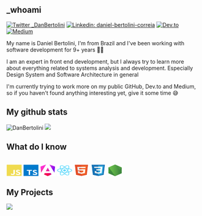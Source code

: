 ## _whoami

[![Twitter _DanBertolini](https://img.shields.io/badge/-Twitter-1DA1F2?style=for-the-badge&logo=twitter&logoColor=white)](https://twitter.com/Dan_Bertolini)
[![Linkedin: daniel-bertolini-correia](https://img.shields.io/badge/-LinkedIn-0077B5?style=for-the-badge&logo=linkedin&logoColor=white)](https://www.linkedin.com/in/daniel-bertolini-correia/)
[![Dev.to](https://img.shields.io/badge/-Dev.to-0A0A0A?style=for-the-badge&logo=dev.to&logoColor=white)](https://dev.to/dan_bertolini)
[![Medium](https://img.shields.io/badge/-Medium-0A0A0A?style=for-the-badge&logo=medium&logoColor=white)](https://medium.com/@dbcorreia17)

My name is Daniel Bertolini, I'm from Brazil and I've been working with software development for 9+ years 👨‍💻

I am an expert in front end development, but I always try to learn more about everything related to systems analysis and development. Especially Design System and Software Architecture in general

I'm currently trying to work more on my public GitHub, Dev.to and Medium, so if you haven't found anything interesting yet, give it some time 😅

## My github stats

<div>
    <img  height="165em" width: "100em" src="https://github-readme-stats.vercel.app/api?username=DanBertolini&show_icons=true&theme=aura_dark" alt="DanBertolini" />
    <img height="165em" width: "100em" src="https://github-readme-stats.vercel.app/api/top-langs/?username=DanBertolini&layout=compact&langs_count=5&theme=aura_dark"/>
<div/>

## What do I know

<div style="display: inline_block"><br>
  <img align="center" alt="Javascript" height="30" width="40" src="https://raw.githubusercontent.com/devicons/devicon/master/icons/javascript/javascript-plain.svg">
  <img align="center" alt="Typescript" height="30" width="40" src="https://raw.githubusercontent.com/devicons/devicon/master/icons/typescript/typescript-plain.svg">
  <img align="center" alt="Angular" height="30" width="40" src="https://raw.githubusercontent.com/devicons/devicon/master/icons/angular/angular-original.svg">
  <img align="center" alt="React" height="30" width="40" src="https://raw.githubusercontent.com/devicons/devicon/master/icons/react/react-original.svg">
  <img align="center" alt="HTML" height="30" width="40" src="https://raw.githubusercontent.com/devicons/devicon/master/icons/html5/html5-original.svg">
  <img align="center" alt="CSS" height="30" width="40" src="https://raw.githubusercontent.com/devicons/devicon/master/icons/css3/css3-original.svg">
  <img align="center" alt="Node" height="30" width="40" src="https://raw.githubusercontent.com/devicons/devicon/master/icons/nodejs/nodejs-original.svg">
</div>

## My Projects

<div>
  <img src="https://github-readme-stats.vercel.app/api/pin?username=DanBertolini&repo=angularsp-66&title_color=fff&icon_color=f9f9f9&text_color=9f9f9f&bg_color=151515" />
</div>

  <!--
**DanBertolini/DanBertolini** is a ✨ _special_ ✨ repository because its `README.md` (this file) appears on your GitHub profile.

Here are some ideas to get you started:

- 🔭 I’m currently working on ...
- 🌱 I’m currently learning ...
- 👯 I’m looking to collaborate on ...
- 🤔 I’m looking for help with ...
- 💬 Ask me about ...
- 📫 How to reach me: ...
- 😄 Pronouns: ...
- ⚡ Fun fact: ...
-->

